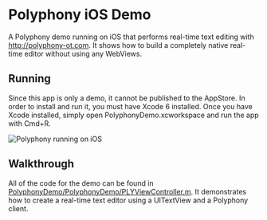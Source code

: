 Polyphony iOS Demo
==================

A Polyphony demo running on iOS that performs real-time text editing with
<http://polyphony-ot.com>. It shows how to build a completely native real-time
editor without using any WebViews.

Running
-------

Since this app is only a demo, it cannot be published to the AppStore. In order
to install and run it, you must have Xcode 6 installed. Once you have Xcode
installed, simply open PolyphonyDemo.xcworkspace and run the app with Cmd+R.

![Polyphony running on iOS](http://i.imgur.com/Ury1X2V.png)

Walkthrough
-----------

All of the code for the demo can be found in [PolyphonyDemo/PolyphonyDemo/PLYViewController.m](PolyphonyDemo/PolyphonyDemo/PLYViewController.m).
It demonstrates how to create a real-time text editor using a UITextView and a
Polyphony client.
